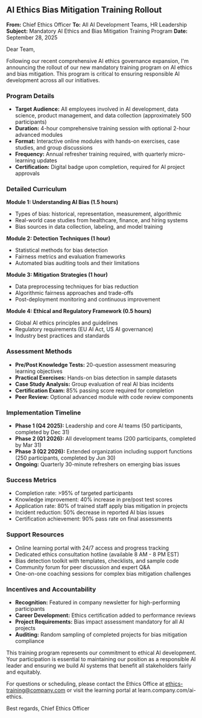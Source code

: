 ## AI Ethics Bias Mitigation Training Rollout

**From:** Chief Ethics Officer
**To:** All AI Development Teams, HR Leadership
**Subject:** Mandatory AI Ethics and Bias Mitigation Training Program
**Date:** September 28, 2025

Dear Team,

Following our recent comprehensive AI ethics governance expansion, I'm announcing the rollout of our new mandatory training program on AI ethics and bias mitigation. This program is critical to ensuring responsible AI development across all our initiatives.

### Program Details
- **Target Audience:** All employees involved in AI development, data science, product management, and data collection (approximately 500 participants)
- **Duration:** 4-hour comprehensive training session with optional 2-hour advanced modules
- **Format:** Interactive online modules with hands-on exercises, case studies, and group discussions
- **Frequency:** Annual refresher training required, with quarterly micro-learning updates
- **Certification:** Digital badge upon completion, required for AI project approvals

### Detailed Curriculum
**Module 1: Understanding AI Bias (1.5 hours)**
- Types of bias: historical, representation, measurement, algorithmic
- Real-world case studies from healthcare, finance, and hiring systems
- Bias sources in data collection, labeling, and model training

**Module 2: Detection Techniques (1 hour)**
- Statistical methods for bias detection
- Fairness metrics and evaluation frameworks
- Automated bias auditing tools and their limitations

**Module 3: Mitigation Strategies (1 hour)**
- Data preprocessing techniques for bias reduction
- Algorithmic fairness approaches and trade-offs
- Post-deployment monitoring and continuous improvement

**Module 4: Ethical and Regulatory Framework (0.5 hours)**
- Global AI ethics principles and guidelines
- Regulatory requirements (EU AI Act, US AI governance)
- Industry best practices and standards

### Assessment Methods
- **Pre/Post Knowledge Tests:** 20-question assessment measuring learning objectives
- **Practical Exercises:** Hands-on bias detection in sample datasets
- **Case Study Analysis:** Group evaluation of real AI bias incidents
- **Certification Exam:** 85% passing score required for completion
- **Peer Review:** Optional advanced module with code review components

### Implementation Timeline
- **Phase 1 (Q4 2025):** Leadership and core AI teams (50 participants, completed by Dec 31)
- **Phase 2 (Q1 2026):** All development teams (200 participants, completed by Mar 31)
- **Phase 3 (Q2 2026):** Extended organization including support functions (250 participants, completed by Jun 30)
- **Ongoing:** Quarterly 30-minute refreshers on emerging bias issues

### Success Metrics
- Completion rate: >95% of targeted participants
- Knowledge improvement: 40% increase in pre/post test scores
- Application rate: 80% of trained staff apply bias mitigation in projects
- Incident reduction: 50% decrease in reported AI bias issues
- Certification achievement: 90% pass rate on final assessments

### Support Resources
- Online learning portal with 24/7 access and progress tracking
- Dedicated ethics consultation hotline (available 8 AM - 8 PM EST)
- Bias detection toolkit with templates, checklists, and sample code
- Community forum for peer discussion and expert Q&A
- One-on-one coaching sessions for complex bias mitigation challenges

### Incentives and Accountability
- **Recognition:** Featured in company newsletter for high-performing participants
- **Career Development:** Ethics certification added to performance reviews
- **Project Requirements:** Bias impact assessment mandatory for all AI projects
- **Auditing:** Random sampling of completed projects for bias mitigation compliance

This training program represents our commitment to ethical AI development. Your participation is essential to maintaining our position as a responsible AI leader and ensuring we build AI systems that benefit all stakeholders fairly and equitably.

For questions or scheduling, please contact the Ethics Office at ethics-training@company.com or visit the learning portal at learn.company.com/ai-ethics.

Best regards,
Chief Ethics Officer
